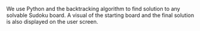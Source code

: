 We use Python and the backtracking algorithm to find solution to any solvable Sudoku board.
A visual of the starting board and the final solution is also displayed on the user screen.
